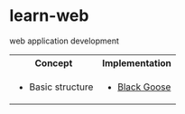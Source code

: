 # learn-web

web application development


<table>
	<tr>
		<th> Concept </th>
		<th> Implementation </th>
	</tr>
	<tr>
		<td> <ul>
				<li>Basic structure </li>
			 </ul>
		</td>
		<td> <ul>
				<li> <a href="ch04/index.html"> Black Goose </a> </li>
			 </ul>
		</td>
	</tr>

</table>